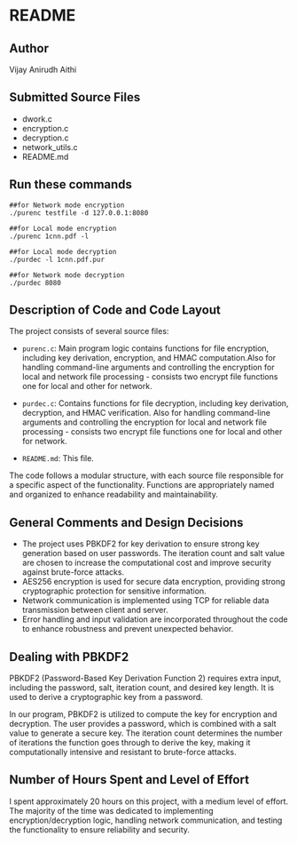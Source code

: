 # README

## Author
Vijay Anirudh Aithi


## Submitted Source Files
- dwork.c
- encryption.c
- decryption.c
- network_utils.c
- README.md



## Run these commands

    ##for Network mode encryption
    ./purenc testfile -d 127.0.0.1:8080

    ##for Local mode encryption
    ./purenc 1cnn.pdf -l

    ##for Local mode decryption
    ./purdec -l 1cnn.pdf.pur

    ##for Network mode decryption
    ./purdec 8080



## Description of Code and Code Layout
The project consists of several source files:
- `purenc.c`: Main program logic contains functions for file encryption, including key derivation, encryption, and HMAC computation.Also for handling command-line arguments and controlling the encryption for local and network file processing - consists two encrypt file functions one for local and other for network.

- `purdec.c`: Contains functions for file decryption, including key derivation, decryption, and HMAC verification. Also for handling command-line arguments and controlling the encryption for local and network file processing - consists two encrypt file functions one for local and other for network.

- `README.md`: This file.

The code follows a modular structure, with each source file responsible for a specific aspect of the functionality. Functions are appropriately named and organized to enhance readability and maintainability.

## General Comments and Design Decisions
- The project uses PBKDF2 for key derivation to ensure strong key generation based on user passwords. The iteration count and salt value are chosen to increase the computational cost and improve security against brute-force attacks.
- AES256 encryption is used for secure data encryption, providing strong cryptographic protection for sensitive information.
- Network communication is implemented using TCP for reliable data transmission between client and server.
- Error handling and input validation are incorporated throughout the code to enhance robustness and prevent unexpected behavior.

## Dealing with PBKDF2
PBKDF2 (Password-Based Key Derivation Function 2) requires extra input, including the password, salt, iteration count, and desired key length. It is used to derive a cryptographic key from a password.

In our program, PBKDF2 is utilized to compute the key for encryption and decryption. The user provides a password, which is combined with a salt value to generate a secure key. The iteration count determines the number of iterations the function goes through to derive the key, making it computationally intensive and resistant to brute-force attacks.

## Number of Hours Spent and Level of Effort
I spent approximately 20 hours on this project, with a medium level of effort. The majority of the time was dedicated to implementing encryption/decryption logic, handling network communication, and testing the functionality to ensure reliability and security.


